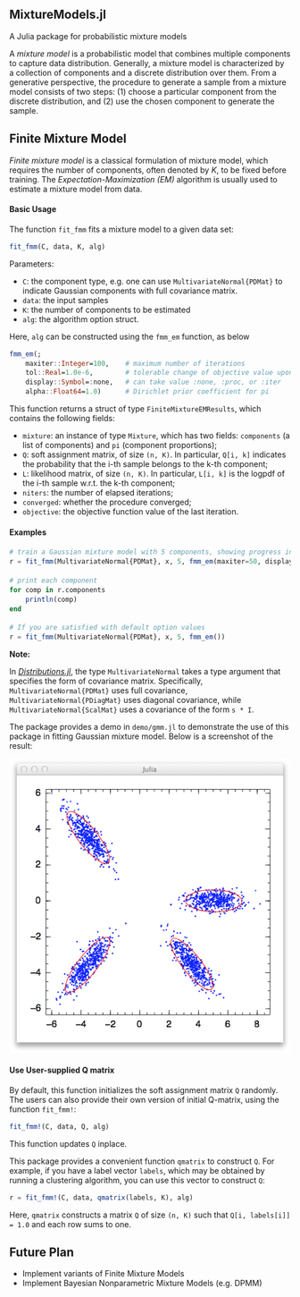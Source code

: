 ## MixtureModels.jl

A Julia package for probabilistic mixture models

A *mixture model* is a probabilistic model that combines multiple components to capture data distribution. Generally, a mixture model is characterized by a collection of components and a discrete distribution over them. From a generative perspective, the procedure to generate a sample from a mixture model consists of two steps: (1) choose a particular component from the discrete distribution, and (2) use the chosen component to generate the sample.


## Finite Mixture Model

*Finite mixture model* is a classical formulation of mixture model, which requires the number of components, often denoted by *K*, to be fixed before training. The *Expectation-Maximization (EM)* algorithm is usually used to estimate a mixture model from data.

#### Basic Usage

The function ``fit_fmm`` fits a mixture model to a given data set:

```julia
fit_fmm(C, data, K, alg)
```

Parameters:

* ``C``: the component type, e.g. one can use ``MultivariateNormal{PDMat}`` to indicate Gaussian components with full covariance matrix.
* ``data``: the input samples
* ``K``: the number of components to be estimated
* ``alg``: the algorithm option struct.

Here, ``alg`` can be constructed using the ``fmm_em`` function, as below

```julia
fmm_em(;
	maxiter::Integer=100,    # maximum number of iterations
	tol::Real=1.0e-6,        # tolerable change of objective value upon convergence
	display::Symbol=:none,   # can take value :none, :proc, or :iter
	alpha::Float64=1.0)      # Dirichlet prior coefficient for pi
```

This function returns a struct of type ``FiniteMixtureEMResults``, which contains the following fields:

* ``mixture``: an instance of type ``Mixture``, which has two fields: ``components`` (a list of components) and ``pi`` (component proportions);
* ``Q``: soft assignment matrix, of size ``(n, K)``. In particular, ``Q[i, k]`` indicates the probability that the i-th sample belongs to the k-th component;
* ``L``: likelihood matrix, of size ``(n, K)``. In particular, ``L[i, k]`` is the logpdf of the i-th sample w.r.t. the k-th component;
* ``niters``: the number of elapsed iterations;
* ``converged``: whether the procedure converged;
* ``objective``: the objective function value of the last iteration.

#### Examples

```julia
# train a Gaussian mixture model with 5 components, showing progress information at each iteration
r = fit_fmm(MultivariateNormal{PDMat}, x, 5, fmm_em(maxiter=50, display=:iter))

# print each component
for comp in r.components
    println(comp)
end

# If you are satisfied with default option values
r = fit_fmm(MultivariateNormal{PDMat}, x, 5, fmm_em())
```

**Note:**

In [*Distributions.jl*](https://github.com/JuliaStats/Distributions.jl), the type ``MultivariateNormal`` takes a type argument that specifies the form of covariance matrix. Specifically, ``MultivariateNormal{PDMat}`` uses full covariance, ``MultivariateNormal{PDiagMat}`` uses diagonal covariance, while ``MultivariateNormal{ScalMat}`` uses a covariance of the form ``s * I``. 

The package provides a demo in ``demo/gmm.jl`` to demonstrate the use of this package in fitting Gaussian mixture model. Below is a screenshot of the result:

![gmm_demo](demo/gmm_demo.png)


#### Use User-supplied Q matrix


By default, this function initializes the soft assignment matrix ``Q`` randomly. The users can also provide their own version of initial Q-matrix, using the function ``fit_fmm!``:

```julia
fit_fmm!(C, data, Q, alg)
```
This function updates ``Q`` inplace. 


This package provides a convenient function ``qmatrix`` to construct ``Q``. For example, if you have a label vector ``labels``, which may be obtained by running a clustering algorithm, you can use this vector to construct ``Q``:

```julia
r = fit_fmm!(C, data, qmatrix(labels, K), alg)
```

Here, ``qmatrix`` constructs a matrix ``Q`` of size ``(n, K)`` such that ``Q[i, labels[i]] = 1.0`` and each row sums to one.


## Future Plan

* Implement variants of Finite Mixture Models
* Implement Bayesian Nonparametric Mixture Models (e.g. DPMM)
